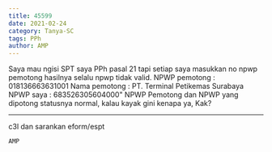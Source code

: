 ```yaml
---
title: 45599
date: 2021-02-24
category: Tanya-SC
tags: PPh
author: AMP
---
```


Saya mau ngisi SPT saya PPh pasal 21 tapi setiap saya masukkan no npwp pemotong hasilnya selalu npwp tidak valid. NPWP pemotong : 018136663631001 Nama pemotong : PT. Terminal Petikemas Surabaya NPWP saya : 683526305604000" NPWP Pemotong dan NPWP yang dipotong statusnya normal, kalau kayak gini kenapa ya, Kak?

---

c3l dan sarankan eform/espt

`AMP`
